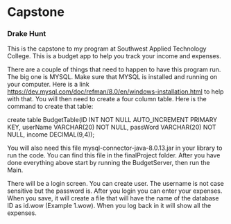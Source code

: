 # Capstone

### Drake Hunt

This is the capstone to my program at Southwest Applied Technology College. This is a budget app to help you track your income and expenses. 

There are a couple of things that need to happen to have this program run. The big one is MYSQL. Make sure that MYSQL is installed and running on your computer. Here is a link https://dev.mysql.com/doc/refman/8.0/en/windows-installation.html to help with that. You will then need to create a four column table. Here is the command to create that table: 

create table BudgetTable(ID INT NOT NULL  AUTO_INCREMENT PRIMARY KEY, userName VARCHAR(20) NOT NULL, passWord VARCHAR(20) NOT NULL, income DECIMAL(9,4));

You will also need this file mysql-connector-java-8.0.13.jar in your library to run the code. You can find this file in the finalProject folder. After you have done everything above start by running the BudgetServer, then run the Main. 

There will be a login screen. You can create user. The username is not case sensitive but the password is. After you login you can enter your expenses. When you save, it will create a file that will have the name of the database ID as id.wow (Example 1.wow). When you log back in it will show all the expenses. 
